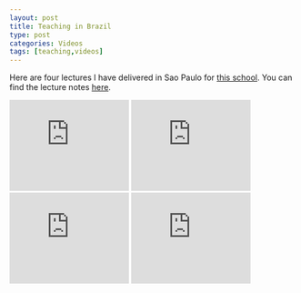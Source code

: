 ```yaml
---
layout: post
title: Teaching in Brazil
type: post
categories: Videos
tags: [teaching,videos]
---
```


Here are four lectures I have delivered in Sao Paulo for [this school](https://www.ictp-saifr.org/community-ecology-from-patterns-to-principles/). You can find the lecture notes [here](https://stefanoallesina.github.io/Sao_Paulo_School/intro.html).


<iframe width="210" height="160" src="https://www.youtube.com/embed/loU0O4-dHkw" frameborder="0" allowfullscreen></iframe>
<iframe width="210" height="160" src="https://www.youtube.com/embed/skUQx6HFbFw" frameborder="0" allowfullscreen></iframe>
<iframe width="210" height="160" src="https://www.youtube.com/embed/sg3DV3LzAGA" frameborder="0" allowfullscreen></iframe>
<iframe width="210" height="160" src="https://www.youtube.com/embed/iw0l6PuvWXw" frameborder="0" allowfullscreen></iframe>

